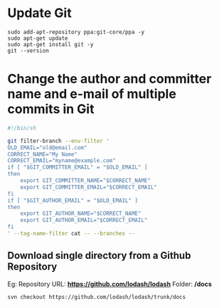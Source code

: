 # Update Git

	sudo add-apt-repository ppa:git-core/ppa -y
	sudo apt-get update
	sudo apt-get install git -y
	git --version

# Change the author and committer name and e-mail of multiple commits in Git

```bash
#!/bin/sh

git filter-branch --env-filter '
OLD_EMAIL="old@email.com"
CORRECT_NAME="My Name"
CORRECT_EMAIL="myname@example.com"
if [ "$GIT_COMMITTER_EMAIL" = "$OLD_EMAIL" ]
then
    export GIT_COMMITTER_NAME="$CORRECT_NAME"
    export GIT_COMMITTER_EMAIL="$CORRECT_EMAIL"
fi
if [ "$GIT_AUTHOR_EMAIL" = "$OLD_EMAIL" ]
then
    export GIT_AUTHOR_NAME="$CORRECT_NAME"
    export GIT_AUTHOR_EMAIL="$CORRECT_EMAIL"
fi
' --tag-name-filter cat -- --branches --
```


## Download single directory from a Github Repository

Eg: 
Repository URL: **https://github.com/lodash/lodash** 
Folder: **/docs**

	svn checkout https://github.com/lodash/lodash/trunk/docs
